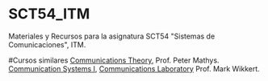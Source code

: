 # SCT54_ITM
Materiales y Recursos para la asignatura SCT54 "Sistemas de Comunicaciones", ITM.


#Cursos similares
[Communications Theory](http://ecee.colorado.edu/~mathys/ecen4242/descr.html), Prof. Peter Mathys.
[Communication Systems I](http://www.eas.uccs.edu/~mwickert/ece5625/), [Communications Laboratory](http://www.eas.uccs.edu/~mwickert/ece4670/) Prof. Mark Wikkert.
